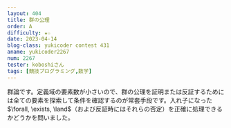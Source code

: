```yaml
---
layout: 404
title: 群の公理
order: A
difficulty: ★☆
date: 2023-04-14
blog-class: yukicoder contest 431
aname: yukicoder2267
num: 2267
tester: koboshiさん
tags: [競技プログラミング,数学]
---
```


<p>
群論です。定義域の要素数が小さいので、群の公理を証明または反証するためには全ての要素を探索して条件を確認するのが常套手段です。入れ子になった$\forall, \exists, \land$（および反証時にはそれらの否定）を正確に処理できるかどうかを問いました。
</p>
